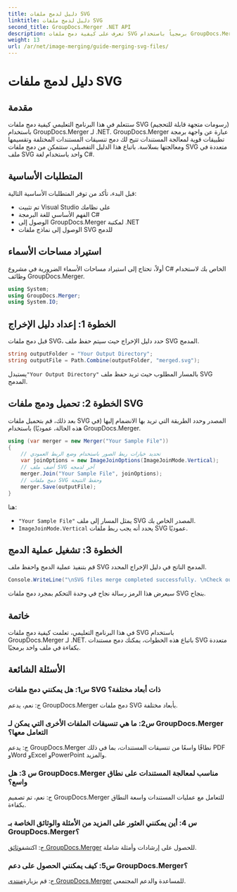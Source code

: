 ```yaml
---
title: دليل لدمج ملفات SVG
linktitle: دليل لدمج ملفات SVG
second_title: GroupDocs.Merger .NET API
description: تعرف على كيفية دمج ملفات SVG برمجياً باستخدام GroupDocs.Merger لـ .NET. اجمع بين مستندات SVG المتعددة دون عناء.
weight: 13
url: /ar/net/image-merging/guide-merging-svg-files/
---
```


# دليل لدمج ملفات SVG

## مقدمة
ستتعلم في هذا البرنامج التعليمي كيفية دمج ملفات SVG (رسومات متجهة قابلة للتحجيم) باستخدام GroupDocs.Merger لـ .NET. GroupDocs.Merger عبارة عن واجهة برمجة تطبيقات قوية لمعالجة المستندات تتيح لك دمج تنسيقات المستندات المختلفة وتقسيمها ومعالجتها بسلاسة. باتباع هذا الدليل التفصيلي، ستتمكن من دمج ملفات SVG متعددة في ملف SVG واحد باستخدام لغة C#.

## المتطلبات الأساسية

قبل البدء، تأكد من توفر المتطلبات الأساسية التالية:

- تم تثبيت Visual Studio على نظامك
- الفهم الأساسي للغة البرمجة C#
- الوصول إلى GroupDocs.Merger لمكتبة .NET
- الوصول إلى نماذج ملفات SVG للدمج

## استيراد مساحات الأسماء

أولاً، تحتاج إلى استيراد مساحات الأسماء الضرورية في مشروع C# الخاص بك لاستخدام وظائف GroupDocs.Merger.

```csharp
using System; 
using GroupDocs.Merger;
using System.IO;
```

## الخطوة 1: إعداد دليل الإخراج

قبل دمج ملفات SVG، حدد دليل الإخراج حيث سيتم حفظ ملف SVG المدمج.

```csharp
string outputFolder = "Your Output Directory";
string outputFile = Path.Combine(outputFolder, "merged.svg");
```

 يستبدل`"Your Output Directory"` بالمسار المطلوب حيث تريد حفظ ملف SVG المدمج.

## الخطوة 2: تحميل ودمج ملفات SVG

بعد ذلك، قم بتحميل ملفات SVG المصدر وحدد الطريقة التي تريد بها الانضمام إليها (في هذه الحالة، عموديًا) باستخدام GroupDocs.Merger.

```csharp
using (var merger = new Merger("Your Sample File"))
{
    // تحديد خيارات ربط الصور باستخدام وضع الربط العمودي
    var joinOptions = new ImageJoinOptions(ImageJoinMode.Vertical);
    // أضف ملف SVG آخر لدمجه
    merger.Join("Your Sample File", joinOptions);
    // دمج ملفات SVG وحفظ النتيجة
    merger.Save(outputFile);
}
```

هنا:
- `"Your Sample File"` يمثل المسار إلى ملف SVG المصدر الخاص بك.
- `ImageJoinMode.Vertical` يحدد أنه يجب ربط ملفات SVG عموديًا.

## الخطوة 3: تشغيل عملية الدمج

قم بتنفيذ عملية الدمج واحفظ ملف SVG المدمج الناتج في دليل الإخراج المحدد.

```csharp
Console.WriteLine("\nSVG files merge completed successfully. \nCheck output in {0}", outputFolder);
```

سيعرض هذا الرمز رسالة نجاح في وحدة التحكم بمجرد دمج ملفات SVG بنجاح.

## خاتمة

في هذا البرنامج التعليمي، تعلمت كيفية دمج ملفات SVG باستخدام GroupDocs.Merger لـ .NET. باتباع هذه الخطوات، يمكنك دمج مستندات SVG متعددة بكفاءة في ملف واحد برمجيًا.

## الأسئلة الشائعة

### س1: هل يمكنني دمج ملفات SVG ذات أبعاد مختلفة؟

ج: نعم، يدعم GroupDocs.Merger دمج ملفات SVG بأبعاد مختلفة.

### س2: ما هي تنسيقات الملفات الأخرى التي يمكن لـ GroupDocs.Merger التعامل معها؟

ج: يدعم GroupDocs.Merger نطاقًا واسعًا من تنسيقات المستندات، بما في ذلك PDF وWord وExcel وPowerPoint والمزيد.

### س 3: هل GroupDocs.Merger مناسب لمعالجة المستندات على نطاق واسع؟

ج: نعم، تم تصميم GroupDocs.Merger للتعامل مع عمليات المستندات واسعة النطاق بكفاءة.

### س 4: أين يمكنني العثور على المزيد من الأمثلة والوثائق الخاصة بـ GroupDocs.Merger؟

 ج: اكتشف[وثائق GroupDocs.Merger](https://tutorials.groupdocs.com/merger/net/) للحصول على إرشادات وأمثلة شاملة.

### س5: كيف يمكنني الحصول على دعم GroupDocs.Merger؟

 ج: قم بزيارة[منتدى GroupDocs.Merger](https://forum.groupdocs.com/c/merger/32) للمساعدة والدعم المجتمعي.